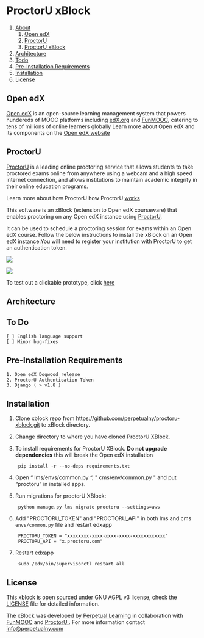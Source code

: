 ProctorU xBlock
===============

1. [About](https://github.com/perpetualny/proctoru-xblock#open-edx)
	1. [Open edX](https://github.com/perpetualny/proctoru-xblock#open-edx)
	2. [ProctorU](https://github.com/perpetualny/proctoru-xblock#proctoru)
	3. [ProctorU xBlock](https://github.com/perpetualny/proctoru-xblock#proctoru)
2. [Architecture](https://github.com/perpetualny/proctoru-xblock#architecture)
3. [Todo](https://github.com/perpetualny/proctoru-xblock#to-do)
4. [Pre-Installation Requirements](https://github.com/perpetualny/proctoru-xblock#pre-installation-requirements)
5. [Installation](https://github.com/perpetualny/proctoru-xblock#installation)
6. [License](https://github.com/perpetualny/proctoru-xblock#license)


Open edX
--------
[Open edX](http://open.edx.org) is an open-source learning management system  that powers hundereds of MOOC platforms including [edX.org](https://edx.org) and  [FunMOOC](https://www.fun-mooc.fr/), catering to tens of millions of online learners globally Learn more about Open edX and its components on the [Open edX website](https://open.edx.org/about-open-edx)

ProctorU
--------

[ProctorU](http://www.proctoru.com/) is a leading online proctoring service that allows students to take proctored exams online from anywhere using a webcam and a high speed internet connection, and allows institutions to maintain academic integrity in their online education programs.

Learn more about how ProctorU how ProctorU [ works ](http://www.proctoru.com/howitworks.php)

This software is an xBlock (extension to Open edX courseware) that enables proctoring on any Open edX instance using [ProctorU](http://www.proctoru.com/).

It can be used to schedule a proctoring session for exams within an Open edX course.  Follow the below instructions to install the xBlock on an Open edX instance.You will need to register your institution with ProctorU to get an authentication token.

![](http://i.imgur.com/rCTCfju.png)

![](http://i.imgur.com/Tr5Nlq4.jpg)

To test out a clickable prototype, click <a href="https://projects.invisionapp.com/share/V76EZPRNU#/screens" target="_new">here</a>


Architecture
-----------------


To Do
-------
	[ ] English language support
	[ ] Minor bug-fixes

Pre-Installation Requirements
--------------------------------------
	1. Open edX Dogwood release
	2. ProctorU Authentication Token
	3. Django ( > v1.8 )




Installation
-------------

1. Clone xblock repo from https://github.com/perpetualny/proctoru-xblock.git to xBlock directory.
2. Change directory to where you have cloned ProctorU XBlock.
3. To install requirements for ProctorU XBlock. **Do not upgrade dependencies** this will break the Open edX installation

        pip install -r --no-deps requirements.txt

4. Open “ lms/envs/common.py “, " cms/env/common.py " and put “proctoru” in installed apps.
5. Run migrations for proctorU XBlock:

        python manage.py lms migrate proctoru --settings=aws

6. Add "PROCTORU_TOKEN" and "PROCTORU_API" in both lms and cms `envs/common.py` file and restart edxapp

        PROCTORU_TOKEN = "xxxxxxxx-xxxx-xxxx-xxxx-xxxxxxxxxxxx"
        PROCTORU_API = "x.proctoru.com"

7. Restart edxapp

        sudo /edx/bin/supervisorctl restart all



License
-------
This xblock is open sourced under GNU AGPL v3 license, check the [LICENSE](https://github.com/perpetualny/proctoru-xblock/blob/master/LICENSE) file for detailed information.


The xBlock was developed by [ Perpetual Learning ](http://learning.perpetualny.com/) in collaboration with [ FunMOOC](https://www.fun-mooc.fr/) and [ ProctorU ](http://www.proctoru.com/). For more information contact [info@perpetualny.com](mailto:info@perpetualny.com)
